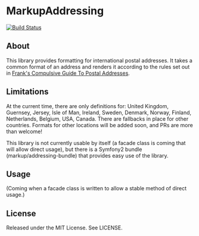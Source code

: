 # MarkupAddressing

[![Build Status](https://api.travis-ci.org/usemarkup/addressing.png?branch=master)](http://travis-ci.org/usemarkup/addressing)

## About

This library provides formatting for international postal addresses.  It takes a common format of an address and renders it according to the rules set out in [Frank's Compulsive Guide To Postal Addresses](http://www.columbia.edu/~fdc/postal/).

## Limitations

At the current time, there are only definitions for: United Kingdom, Guernsey, Jersey, Isle of Man, Ireland, Sweden, Denmark,
Norway, Finland, Netherlands, Belgium, USA, Canada.  There are fallbacks in place for other countries.  Formats for other locations will be added soon, and PRs
are more than welcome!

This library is not currently usable by itself (a facade class is coming that will allow direct usage), but there is a Symfony2 bundle (markup/addressing-bundle) that provides easy use of the library.

## Usage

(Coming when a facade class is written to allow a stable method of direct usage.)

## License

Released under the MIT License. See LICENSE.

